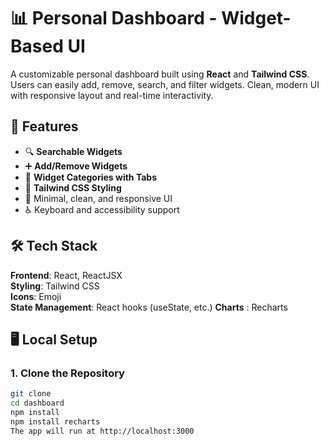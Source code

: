 # 📊 Personal Dashboard - Widget-Based UI

A customizable personal dashboard built using **React** and **Tailwind CSS**. Users can easily add, remove, search, and filter widgets. Clean, modern UI with responsive layout and real-time interactivity.


## 🚀 Features

- 🔍 **Searchable Widgets**  
- ➕ **Add/Remove Widgets**  
- 📁 **Widget Categories with Tabs**  
- 🎨 **Tailwind CSS Styling**  
- 🧼 Minimal, clean, and responsive UI  
- ♿ Keyboard and accessibility support


## 🛠 Tech Stack

 **Frontend**: React, ReactJSX  
 **Styling**: Tailwind CSS  
 **Icons**: Emoji  
 **State Management**: React hooks (useState, etc.)
 **Charts** : Recharts



## 🖥️ Local Setup

### 1. Clone the Repository

```bash
git clone
cd dashboard
npm install
npm install recharts
The app will run at http://localhost:3000
